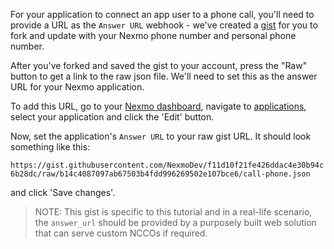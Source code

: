For your application to connect an app user to a phone call, you'll need to provide a URL as the `Answer URL` webhook - we've created a [gist](https://gist.github.com/NexmoDev/f11d10f21fe426ddac4e30b94c6b28dc) for you to fork and update with your Nexmo phone number and personal phone number.

After you've forked and saved the gist to your account, press the "Raw" button to get a link to the raw json file. We'll need to set this as the answer URL for your Nexmo application.

To add this URL, go to your [Nexmo dashboard](https://dashboard.nexmo.com), navigate to [applications](https://dashboard.nexmo.com/voice/your-applications), select your application and click the 'Edit' button.

Now, set the application's `Answer URL` to your raw gist URL. It should look something like this:

``https://gist.githubusercontent.com/NexmoDev/f11d10f21fe426ddac4e30b94c6b28dc/raw/b14c4087097ab67503b4fdd996269502e107bce6/call-phone.json``

and click 'Save changes'.

> NOTE: This gist is specific to this tutorial and in a real-life scenario, the `answer_url` should be provided by a purposely built web solution that can serve custom NCCOs if required.
